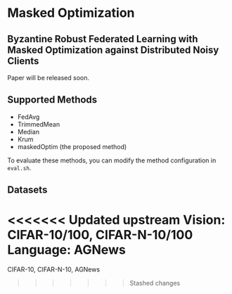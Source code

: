 # Masked Optimization

## Byzantine Robust Federated Learning with Masked Optimization against Distributed Noisy Clients
Paper will be released soon.

## Supported Methods
- FedAvg
- TrimmedMean
- Median
- Krum
- maskedOptim (the proposed method)

To evaluate these methods, you can modify the method configuration in  `eval.sh`.

## Datasets
<<<<<<< Updated upstream
Vision: CIFAR-10/100, CIFAR-N-10/100
Language: AGNews
=======
CIFAR-10, CIFAR-N-10, AGNews
>>>>>>> Stashed changes
